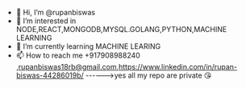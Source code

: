 - 👋 Hi, I’m @rupanbiswas
- 👀 I’m interested in NODE,REACT,MONGODB,MYSQL.GOLANG,PYTHON,MACHINE LEARNING
- 🌱 I’m currently learning MACHINE LEARING
- 📫 How to reach me +917908988240 ,rupanbiswas18rb@gmail.com,https://www.linkedin.com/in/rupan-biswas-44286019b/
------>yes all my repo are private 😘


